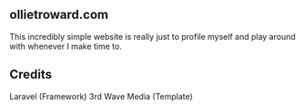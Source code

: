 ## ollietroward.com
This incredibly simple website is really just to profile myself and play around with whenever I make time to.

## Credits
Laravel (Framework)
3rd Wave Media (Template)
